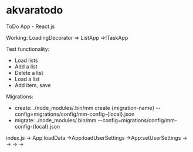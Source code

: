 # akvaratodo
ToDo App - React.js

Working:
LoadingDecorator => ListApp =>!TaskApp

Test functionality:
* Load lists
* Add a list
* Delete a list
* Load a list
* Add item, save

Migrations:
* create:  ./node_modules/.bin/mm create {migration-name} --config=migrations/config/mm-config-{local}.json
* migrate: ./node_modules/.bin/mm --config=migrations/config/mm-config-{local}.json

index.js -> App:loadData ->App:loadUserSettings ->App:setUserSettings -> -> -> ->